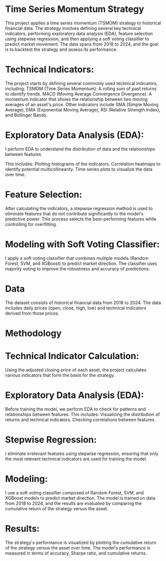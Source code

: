 Time Series Momentum Strategy
=
This project applies a time series momentum (TSMOM) strategy to historical financial data. The strategy involves defining several key technical indicators, performing exploratory data analysis (EDA), feature selection using stepwise regression, and then applying a soft voting classifier to predict market movement. The data spans from 2018 to 2024, and the goal is to backtest the strategy and assess its performance.

Technical Indicators:
=
The project starts by defining several commonly used technical indicators, including:
TSMOM (Time Series Momentum): A rolling sum of past returns to identify trends.
MACD (Moving Average Convergence Divergence): A momentum indicator that shows the relationship between two moving averages of an asset's price.
Other indicators include SMA (Simple Moving Average), EMA (Exponential Moving Average), RSI (Relative Strength Index), and Bollinger Bands.


Exploratory Data Analysis (EDA):
=
I perform EDA to understand the distribution of data and the relationships between features. 

This includes:
Plotting histograms of the indicators.
Correlation heatmaps to identify potential multicollinearity.
Time series plots to visualize the data over time.

Feature Selection:
=
After calculating the indicators, a stepwise regression method is used to eliminate features that do not contribute significantly to the model's predictive power. This process selects the best-performing features while controlling for overfitting.

Modeling with Soft Voting Classifier:
=
I apply a soft voting classifier that combines multiple models (Random Forest, SVM, and XGBoost) to predict market direction.
The classifier uses majority voting to improve the robustness and accuracy of predictions.


Data
=
The dataset consists of historical financial data from 2018 to 2024. The data includes daily prices (open, close, high, low) and technical indicators derived from those prices.

Methodology
=
Technical Indicator Calculation:
=
Using the adjusted closing price of each asset, the project calculates various indicators that form the basis for the strategy.

Exploratory Data Analysis (EDA):
=
Before training the model, we perform EDA to check for patterns and relationships between features. 
This includes:
Visualizing the distribution of returns and technical indicators.
Checking correlations between features.

Stepwise Regression:
==
I eliminate irrelevant features using stepwise regression, ensuring that only the most relevant technical indicators are used for training the model.

Modeling:
==
I use a soft voting classifier composed of Random Forest, SVM, and XGBoost models to predict market direction.
The model is trained on data from 2018 to 2024, and the results are evaluated by comparing the cumulative return of the strategy versus the asset.

Results:
=
The strategy's performance is visualized by plotting the cumulative return of the strategy versus the asset over time. The model's performance is measured in terms of accuracy, Sharpe ratio, and cumulative returns.
